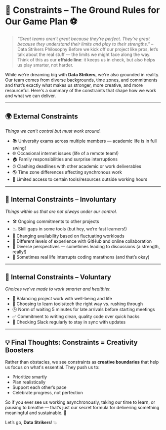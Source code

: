 
# 🎯 Constraints – The Ground Rules for Our Game Plan ⚽

> _“Great teams aren’t great because they’re perfect. They’re great because they
> understand their limits and play to their strengths.”_ – Data Strikers Philosophy
> Before we kick off our project like pros, let’s talk about the real stuff —
the limits we might face along the way. Think of this as our **offside line**:
it keeps us in check, but also helps us play smarter, not harder.

While we're dreaming big with **Data Strikers**, we're also grounded in reality.
Our team comes from diverse backgrounds, time zones, and commitments and that’s
 exactly what makes us stronger, more creative, and more resourceful.
 Here's a summary of the constraints that shape how we work and what we can deliver.

---

## 🌍 External Constraints  

_Things we can’t control but must work around._

- 📚 University exams across multiple members — academic life is in full swing!
- 🌐 Occasional internet issues (life of a remote team!)
- 🏠 Family responsibilities and surprise interruptions
- ⏰ Clashing deadlines with other academic or work deliverables
- 🌎 Time zone differences affecting synchronous work
- 🔧 Limited access to certain tools/resources outside working hours

---

## 💼 Internal Constraints – Involuntary  

_Things within us that are not always under our control._

- 🛠️ Ongoing commitments to other projects
- 📉 Skill gaps in some tools (but hey, we’re fast learners!)
- 📆 Changing availability based on fluctuating workloads
- 🤹 Different levels of experience with GitHub and online collaboration
- 🤔 Diverse perspectives — sometimes leading to discussions (a strength, really!)
- 🛑 Sometimes real life interrupts coding marathons (and that’s okay)

---

## 🚀 Internal Constraints – Voluntary  

_Choices we’ve made to work smarter and healthier._

- 🧘 Balancing project work with well-being and life
- 📖 Choosing to learn tools/tech the right way vs. rushing through
- 🕒 Norm of waiting 5 minutes for late arrivals before starting meetings
- ✅ Commitment to writing clean, quality code over quick hacks
- 📲 Checking Slack regularly to stay in sync with updates

---

## 💡 Final Thoughts: Constraints = Creativity Boosters

Rather than obstacles, we see constraints as **creative boundaries**
that help us focus on what's essential. They push us to:

- Prioritize smartly  
- Plan realistically  
- Support each other’s pace  
- Celebrate progress, not perfection  

So if you ever see us working asynchronously, taking our time to learn,
or pausing to breathe — that’s just our secret formula for delivering
something meaningful and sustainable. 💪

Let’s go, **Data Strikers**! 💥
